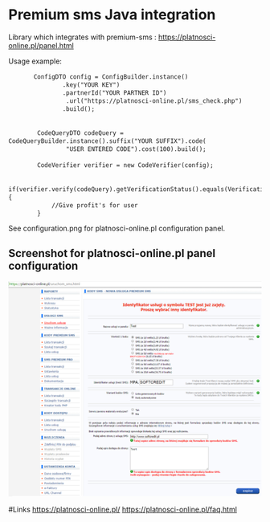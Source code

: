 Premium sms Java integration
==========================

Library which integrates with premium-sms : https://platnosci-online.pl/panel.html


Usage example:

           ConfigDTO config = ConfigBuilder.instance()
                   .key("YOUR KEY")
                   .partnerId("YOUR PARTNER ID")
                    .url("https://platnosci-online.pl/sms_check.php")
                   .build();
            
    
            CodeQueryDTO codeQuery = CodeQueryBuilder.instance().suffix("YOUR SUFFIX").code(
                    "USER ENTERED CODE").cost(100).build();
    
            CodeVerifier verifier = new CodeVerifier(config);
    
            if(verifier.verify(codeQuery).getVerificationStatus().equals(VerificationStatus.SUCCESS)) {
                //Give profit's for user
            }
            
See configuration.png for platnosci-online.pl configuration panel.

## Screenshot for platnosci-online.pl panel configuration
![screenshot](https://raw.githubusercontent.com/khipis/premiumsms/master/configuration.png)
   
#Links
    https://platnosci-online.pl/
    https://platnosci-online.pl/faq.html
